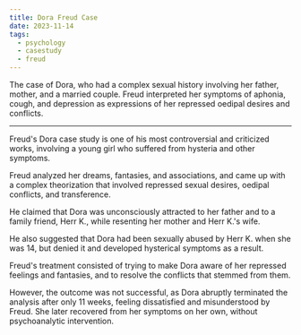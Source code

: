 ```yaml
---
title: Dora Freud Case
date: 2023-11-14
tags:
  - psychology
  - casestudy
  - freud
---
```

The case of Dora, who had a complex sexual history involving her father, mother, and a married couple. Freud interpreted her symptoms of aphonia, cough, and depression as expressions of her repressed oedipal desires and conflicts.

---

Freud's Dora case study is one of his most controversial and criticized works, involving a young girl who suffered from hysteria and other symptoms. 

Freud analyzed her dreams, fantasies, and associations, and came up with a complex theorization that involved repressed sexual desires, oedipal conflicts, and transference. 

He claimed that Dora was unconsciously attracted to her father and to a family friend, Herr K., while resenting her mother and Herr K.'s wife. 

He also suggested that Dora had been sexually abused by Herr K. when she was 14, but denied it and developed hysterical symptoms as a result. 

Freud's treatment consisted of trying to make Dora aware of her repressed feelings and fantasies, and to resolve the conflicts that stemmed from them. 

However, the outcome was not successful, as Dora abruptly terminated the analysis after only 11 weeks, feeling dissatisfied and misunderstood by Freud. She later recovered from her symptoms on her own, without psychoanalytic intervention.